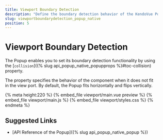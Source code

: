```yaml
---
title: Viewport Boundary Detection
description: "Define the boundary detection behavior of the KendoVue Popup in Vue projects."
slug: viewportboundarydetection_popup_native
position: 5
---
```


# Viewport Boundary Detection

The Popup enables you to set its boundary detection functionality by using the [`collision`]({% slug api_popup_native_popupprops %}#toc-collision) property.

The property specifies the behavior of the component when it does not fit in the view port. By default, the Popup fits horizontally and flips vertically.

{% meta height:220 %}
{% embed_file viewport/main.vue preview %}
{% embed_file viewport/main.js %}
{% embed_file viewport/styles.css %}
{% endmeta %}

## Suggested Links

* [API Reference of the Popup]({% slug api_popup_native_popup %})
